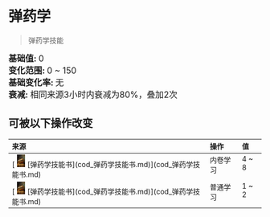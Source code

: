 # 弹药学  
> 弹药学技能  
  
<div style="font-size:1.2em"><b>基础值: </b> 0 </div>  
<div style="font-size:1.2em"><b>变化范围: </b> 0 ~ 150 </div>  
<div style="font-size:1.2em"><b>基础变化率: </b> 无 </div>  
<div style="font-size:1.2em"><b>衰减: </b>相同来源<font data-toggle="tooltip" data-placement="top" title="12TP">3小时</font>内衰减为80%，叠加2次 </div>  
  
## 可被以下操作改变  
<table class="table table-bordered" data-toggle="table"  ><thead style=""><tr ><th  style="text-align:left;vertical-align:top;"  >来源</th><th  style="text-align:left;vertical-align:top;"  >操作</th><th  style="text-align:left;vertical-align:top;"  data-sortable="true"  >值</th></tr></thead><tr ><td  style="text-align:left;vertical-align:top;"  >[<div style="width:25px;display:inline-block;text-align:center"><img decoding="async" src="Sprite/cod/al_book2.png" href="a.md" style="max-width:25px;max-height:25px;"></div>[弹药学技能书](cod_弹药学技能书.md)](cod_弹药学技能书.md)</td><td  style="text-align:left;vertical-align:top;"  >内卷学习</td><td  style="text-align:left;vertical-align:top;"  >4 ~ 8</td></tr><tr ><td  style="text-align:left;vertical-align:top;"  >[<div style="width:25px;display:inline-block;text-align:center"><img decoding="async" src="Sprite/cod/al_book2.png" href="a.md" style="max-width:25px;max-height:25px;"></div>[弹药学技能书](cod_弹药学技能书.md)](cod_弹药学技能书.md)</td><td  style="text-align:left;vertical-align:top;"  >普通学习</td><td  style="text-align:left;vertical-align:top;"  >1 ~ 2</td></tr></tbody></table>  
  


<script>document.title="弹药学 - 卡牌生存百科 Card Survival Wiki";</script>